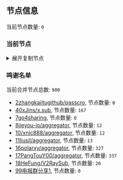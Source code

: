
## 节点信息
当前节点数量: `0`
### 当前节点
<details>
  <summary>展开复制节点</summary>

    

</details>

### 鸣谢名单
当前合并节点总数: `900`
- [2zhangkaiitugithub/passcro](https://github.com/zhangkaiitugithub/passcro), 节点数量: `0`
- [40xJins/x.sub](https://github.com/0xJins/x.sub), 节点数量: `167`
- [7go4sharing](https://github.com/go4sharing), 节点数量: `0`
- [8jieyou-io/aggregator](https://github.com/jieyou-io/aggregator), 节点数量: `12`
- [10/xnic888/aggregator](https://github.com/xnic888/aggregator), 节点数量: `12`
- [11liusil/aggregator](https://github.com/liusil/aggregator), 节点数量: `13`
- [16polarxy/aggregator](https://github.com/polarxy/aggregator), 节点数量: `327`
- [17PangTouY00/aggregator](https://github.com/PangTouY00/aggregator), 节点数量: `337`
- [18HeFung/V2RaySub](https://github.com/HeFung/V2RaySub), 节点数量: `20`
- [99电报群分享1](https://github.com/cdddbc/getAirport), 节点数量: `0`


